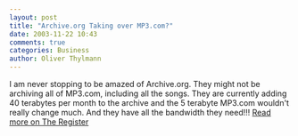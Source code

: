 ```yaml
---
layout: post
title: "Archive.org Taking over MP3.com?"
date: 2003-11-22 10:43
comments: true
categories: Business
author: Oliver Thylmann
---
```



I am never stopping to be amazed of Archive.org. They might not be archiving all of MP3.com, including all the songs. They are currently adding 40 terabytes per month to the archive and the 5 terabyte MP3.com wouldn't really change much. And they have all the bandwidth they need!!! [Read more on The Register](http://www.theregister.co.uk/content/7/34143.html)

